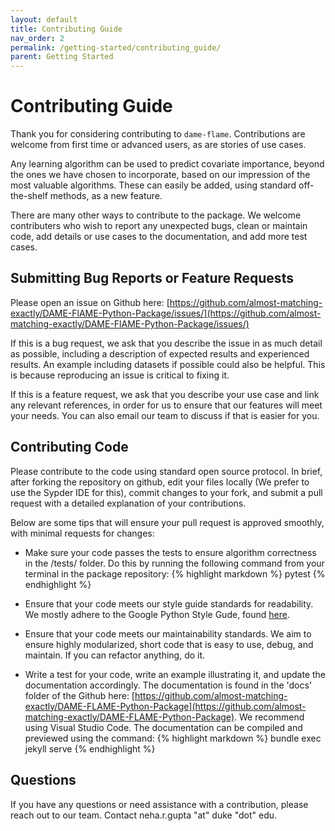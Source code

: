 ```yaml
---
layout: default
title: Contributing Guide
nav_order: 2
permalink: /getting-started/contributing_guide/
parent: Getting Started
---
```

# Contributing Guide

Thank you for considering contributing to `dame-flame`. Contributions are welcome from first time or advanced users, as are stories of use cases. 

Any learning algorithm can be used to predict covariate importance, beyond the ones we have chosen to incorporate, based on our impression of the most valuable algorithms. These can easily be added, using standard off-the-shelf methods, as a new feature. 

There are many other ways to contribute to the package. We welcome contributers who wish to report any unexpected bugs, clean or maintain code, add details or use cases to the documentation, and add more test cases.

## Submitting Bug Reports or Feature Requests

Please open an issue on Github here: [https://github.com/almost-matching-exactly/DAME-FlAME-Python-Package/issues/](https://github.com/almost-matching-exactly/DAME-FlAME-Python-Package/issues/)

If this is a bug request, we ask that you describe the issue in as much detail as possible, including a description of expected results and experienced results. An example including datasets if possible could also be helpful. This is because reproducing an issue is critical to fixing it. 

If this is a feature request, we ask that you describe your use case and link any relevant references, in order for us to ensure that our features will meet your needs. You can also email our team to discuss if that is easier for you. 

## Contributing Code

Please contribute to the code using standard open source protocol. In brief, after forking the repository on github, edit your files locally (We prefer to use the Sypder IDE for this), commit changes to your fork, and submit a pull request with a detailed explanation of your contributions.

Below are some tips that will ensure your pull request is approved smoothly, with minimal requests for changes:

 - Make sure your code passes the tests to ensure algorithm correctness in the /tests/ folder. Do this by running the following command from your terminal in the package repository:
{% highlight markdown %}
pytest
{% endhighlight %}

- Ensure that your code meets our style guide standards for readability. We mostly adhere to the Google Python Style Gude, found [here](https://google.github.io/styleguide/pyguide.html). 

- Ensure that your code meets our maintainability standards. We aim to ensure highly modularized, short code that is easy to use, debug, and maintain. If you can refactor anything, do it. 

- Write a test for your code, write an example illustrating it, and update the documentation accordingly. The documentation is found in the 'docs' folder of the Github here: [https://github.com/almost-matching-exactly/DAME-FLAME-Python-Package](https://github.com/almost-matching-exactly/DAME-FLAME-Python-Package). We recommend using Visual Studio Code. The documentation can be compiled and previewed using the command:
{% highlight markdown %}
bundle exec jekyll serve
{% endhighlight %}

## Questions

If you have any questions or need assistance with a contribution, please reach out to our team. Contact neha.r.gupta "at" duke "dot" edu. 
